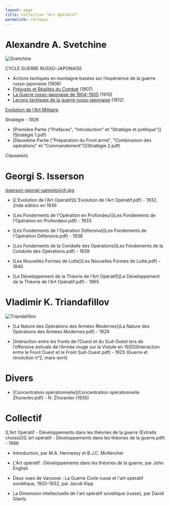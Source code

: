 ```yaml
---
layout: page
title: Collection "Art Opératif"
permalink: /artope/
---
```





# Alexandre A. Svetchine

![Svetchine](svechin.jpg)

CYCLE GUERRE RUSSO-JAPONAISE
- Actions tactiques en montagne basées sur l’expérience de la guerre russo-japonaise (1906)
- [Préjugés et Réalités du Combat](Prérécom.pdf) (1907)
- [La Guerre russo-japonaise de 1904-1905](GuerreRUJAP.pdf) (1910)
- [Leçons tactiques de la guerre russo-japonaise](LecTecRUJAP.pdf) (1912)

[Evolution de l'Art Militaire](evoartmil.md)

Stratégie - 1926
  - [Première Partie ("Préfaces", "Introduction" et "Stratégie et politique")](Stratégie 1.pdf)
  - [Deuxième Partie ("Préparation du Front armé", "Combinaison des opérations" et "Commandement")](Stratégie 2.pdf)

Clausewitz



# Georgi S. Isserson 

[isserson-georgii-samoilovich.jpg](isserson-georgii-samoilovich.jpg) 


- [L'Evolution de l'Art Opératif](L'Evolution de l'Art Opératif.pdf) - 1932, 2nde édition en 1936


- [Les Fondements de l'Opération en Profondeur](Les Fondements de l'Opération en Profondeur.pdf) - 1933


- [Les Fondements de l'Opération Défensive](Les Fondements de l'Opération Défensive.pdf) - 1938

- [Les Fondements de la Conduite des Opérations](Les Fondements de la Conduite des Opérations.pdf) - 1939

- [Les Nouvelles Formes de Lutte](Les Nouvelles Formes de Lutte.pdf) - 1940

- [Le Développement de la Théorie de l'Art Opératif](Le Développement de la Théorie de l'Art Opératif.pdf) - 1965

# Vladimir K. Triandafillov

![Triandafillov](Triandafillov.jpg)

- [La Nature des Opérations des Armées Modernes](La Nature des Opérations des Armées Modernes.pdf) - 1929

- [Interaction entre les fronts de l’Ouest et du Sud-Ouest lors de l’offensive estivale de l’Armée rouge sur la Vistule en 1920](Interaction entre le Front Ouest et le Front Sud-Ouest.pdf) - 1925 (Guerre et révolution n°2, mars-avril)


# Divers

- [Concentration opérationnelle](Concentration opérationnelle Zhuravlev.pdf) - N. Zhuravlev (1935)




# Collectif 

[L'Art Opératif - Développements dans les théories de la guerre (Extraits choisis)](L'art opératif - Développements dans les théories de la guerre.pdf) - 1996

- Introduction, par M.A. Hennessy et B.J.C. McKercher

- L'Art opératif : Développements dans les théories de la guerre, par John English

- Deux vues de Varsovie : La Guerre Civile russe et l'art opératif soviétique, 1920-1932, par Jacob Kipp

- La Dimension intellectuelle de l'art opératif soviétique (russe), par David Glantz




